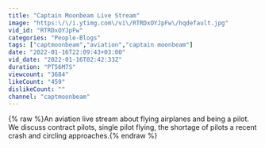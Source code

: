 ```yaml
---
title: "Captain Moonbeam Live Stream"
image: "https:\/\/i.ytimg.com\/vi\/RTRDxOYJpFw\/hqdefault.jpg"
vid_id: "RTRDxOYJpFw"
categories: "People-Blogs"
tags: ["captmoonbeam","aviation","captain moonbeam"]
date: "2022-01-16T22:09:43+03:00"
vid_date: "2022-01-16T02:42:33Z"
duration: "PT56M7S"
viewcount: "3684"
likeCount: "459"
dislikeCount: ""
channel: "captmoonbeam"
---
```

{% raw %}An aviation live stream about flying airplanes and being a pilot. We discuss contract pilots, single pilot flying, the shortage of pilots a recent crash and circling approaches.{% endraw %}
